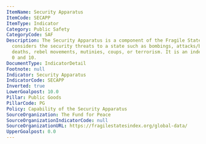 ```yaml
---
ItemName: Security Apparatus
ItemCode: SECAPP
ItemType: Indicator
Category: Public Safety
CategoryCode: SAF
Description: The Security Apparatus is a component of the Fragile State Index, which
  considers the security threats to a state such as bombings, attacks/battle-related
  deaths, rebel movements, mutinies, coups, or terrorism. It is an index scored between
  0 and 10.
DocumentType: IndicatorDetail
Footnote: null
Indicator: Security Apparatus
IndicatorCode: SECAPP
Inverted: true
LowerGoalpost: 10.0
Pillar: Public Goods
PillarCode: PG
Policy: Capability of the Security Apparatus
SourceOrganization: The Fund for Peace
SourceOrganizationIndicatorCode: null
SourceOrganizationURL: https://fragilestatesindex.org/global-data/
UpperGoalpost: 0.0
---
```


